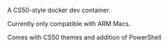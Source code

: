 A CS50-style docker dev container.

Currently only compatible with ARM Macs.

Comes with CS50 themes and addition of PowerShell

